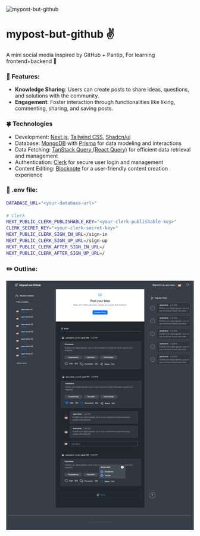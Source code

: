 ![mypost-but-github](https://socialify.git.ci/alohadancemeow/mypost-but-github/image?forks=1&issues=1&language=1&name=1&owner=1&pulls=1&stargazers=1&theme=Light)

# mypost-but-github ✌️
A mini social media inspired by GitHub + Pantip, For learning frontend+backend 🚀

### 🎉 Features:

- **Knowledge Sharing**: Users can create posts to share ideas, questions, and solutions with the community.
- **Engagement**: Foster interaction through functionalities like liking, commenting, sharing, and saving posts.

### 🍀 Technologies

- Development: [Next.js](https://nextjs.org/), [Tailwind CSS](https://tailwindcss.com/docs/installation), [Shadcn/ui](https://ui.shadcn.com/) 
- Database: [MongoDB](https://www.mongodb.com/) with [Prisma](https://www.prisma.io/) for data modeling and interactions
- Data Fetching: [TanStack Query (React Query)](https://tanstack.com/query/latest) for efficient data retrieval and management
- Authentication: [Clerk](https://clerk.com/) for secure user login and management
- Content Editing: [Blocknote](https://www.blocknotejs.org/) for a user-friendly content creation experience

### 📝 .env file:
```bash
DATABASE_URL="<your-database-url>"

# Clerk
NEXT_PUBLIC_CLERK_PUBLISHABLE_KEY="<your-clerk-publishable-key>"
CLERK_SECRET_KEY="<your-clerk-secret-key>"
NEXT_PUBLIC_CLERK_SIGN_IN_URL=/sign-in
NEXT_PUBLIC_CLERK_SIGN_UP_URL=/sign-up
NEXT_PUBLIC_CLERK_AFTER_SIGN_IN_URL=/
NEXT_PUBLIC_CLERK_AFTER_SIGN_UP_URL=/
```

### ✏️ Outline:
![image](/frontend/public/post-home-02.png)
